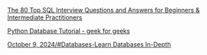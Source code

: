[The 80 Top SQL Interview Questions and Answers for Beginners & Intermediate Practitioners](https://www.datacamp.com/blog/top-sql-interview-questions-and-answers-for-beginners-and-intermediate-practitioners)

[Python Database Tutorial - geek for geeks](https://www.geeksforgeeks.org/python-database-tutorial/)

[October 9, 2024/#Databases-Learn Databases In-Depth](https://www.freecodecamp.org/news/learn-databases-in-depth/)
